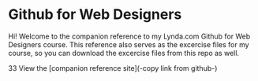 Github for Web Designers
========================

Hi! Welcome to the companion reference to my Lynda.com Github for Web Designers course. This reference also serves as the excercise files for my course, so you can download the excercise files from this repo as well.

33 View the [companion reference site](-copy link from github-)
